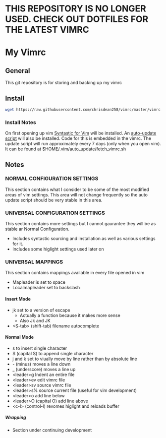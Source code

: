 # THIS REPOSITORY IS NO LONGER USED. CHECK OUT DOTFILES FOR THE LATEST VIMRC

My Vimrc
========

General
-------

This git repository is for storing and backing up my vimrc

Install
-------

```sh
wget https://raw.githubusercontent.com/chrisdean258/vimrc/master/vimrc -O $HOME/.vimrc
```

### Install Notes

On first opening up vim [Syntastic for Vim](https://github.com/vim-syntastic/syntastic) will be installed.
An [auto-update script](https://github.com/chrisdean258/vimrc/blob/master/fetch_vimrc.sh) will also be installed.
Code for this is embedded in the vimrc. The update script will run approximately every 7 days (only when you open vim).
It can be found at $HOME/.vim/auto\_update/fetch\_vimrc.sh


Notes
-----

### NORMAL CONFIGURATION SETTINGS
This section contains what I consider to be some of the most modified areas of vim settings. This area will not change frequently so the auto update script should be very stable in this area.

### UNIVERSAL CONFIGURATION SETTINGS
This section contains more settings but I cannot gaurantee they will be as stable ar Normal Configuration.
- Includes syntastic sourcing and installation as well as various settings for it.
- Includes some higlight settings used later on

### UNIVERSAL MAPPINGS
This section contains mappings available in every file opened in vim

- Mapleader is set to space
- Localmapleader set to backslash

#### Insert Mode
- jk set to a version of escape
  - Actually a function because it makes more sense
  - Also Jk and JK
- \<S-tab\> (shift-tab) filename autocomplete

#### Normal Mode
- s to insert single character
- S (capital S) to append single character
- j and k set to viually move by line rather than by absolute line
- \- (minus) moves a line down
- _ (underscore) moves a line up
- \<leader\>g Indent an entire file
- \<leader\>ev edit vimrc file
- \<leader\>sv source vimrc file
- \<leader\>s% source current file (useful for vim development)
- \<leader\>o add line below
- \<leader\>O (capital O) add line above
- \<c-l\> (control-l) revomes higlight and reloads buffer

##### Wrapping
- Section under continuing development
